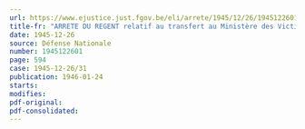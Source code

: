 ```yaml
---
url: https://www.ejustice.just.fgov.be/eli/arrete/1945/12/26/1945122601/justel
title-fr: "ARRETE DU REGENT relatif au transfert au Ministère des Victimes de la Guerre des attributions du Ministère de la Défense Nationale en ce qui concerne les soins médicaux et pharmaceutiques et les prothèses aux victimes ex-militaires et assimilées à la guerre 1940-1945"
date: 1945-12-26
source: Défense Nationale
number: 1945122601
page: 594
case: 1945-12-26/31
publication: 1946-01-24
starts:
modifies:
pdf-original:
pdf-consolidated:
---
```


